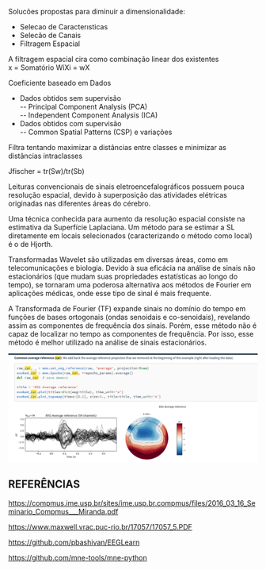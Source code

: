 Solucões propostas para diminuir a dimensionalidade:  
- Selecao de Caracterısticas  
- Selecão de Canais  
- Filtragem Espacial  

A filtragem espacial cira como combinação linear dos existentes  
 x = Somatório WiXi = wX  


Coeficiente baseado em Dados  
- Dados obtidos sem supervisão  
-- Principal Component Analysis (PCA)  
-- Independent Component Analysis (ICA)  
- Dados obtidos com supervisão  
-- Common Spatial Patterns (CSP) e variações  


Filtra tentando maximizar a distâncias entre classes e minimizar as distâncias intraclasses  

Jfischer = tr(Sw)/tr(Sb)  


 Leituras  convencionais  de  sinais  eletroencefalográficos  possuem  pouca resolução  espacial,  devido  à  superposição  das  atividades  elétricas  originadas nas  diferentes  áreas  do  cérebro.

 Uma técnica conhecida para aumento da resolução espacial consiste na estimativa  da  Superfície  Laplaciana.
 Um  método  para  se  estimar  a  SL  diretamente  em  locais  selecionados (caracterizando o método como local) é o de Hjorth.  

Transformadas Wavelet   são   utilizadas   em   diversas   áreas,   como   em telecomunicações  e  biologia.  Devido  à  sua  eficácia na  análise  de  sinais  não estacionários (que mudam suas propriedades estatísticas ao longo do tempo), se tornaram  uma  poderosa  alternativa  aos  métodos  de  Fourier  em  aplicações médicas, onde esse tipo de sinal é mais frequente.   

A  Transformada  de  Fourier  (TF)  expande  sinais  no  domínio  do  tempo  em funções de bases ortogonais (ondas senoidais e co-senoidais), revelando assim as componentes de frequência dos sinais. Porém, esse método não é capaz de localizar  no  tempo  as  componentes  de  frequência.  Por  isso,  esse  método  é melhor utilizado na análise de sinais estacionários.   


![car](https://github.com/spacexjedi/data-science-101/blob/ee1ac4a0fe34c7366a1f683f025d9a804b31d69c/img/car.png)  

## REFERÊNCIAS

https://compmus.ime.usp.br/sites/ime.usp.br.compmus/files/2016_03_16_Seminario_Compmus___Miranda.pdf  

https://www.maxwell.vrac.puc-rio.br/17057/17057_5.PDF  

https://github.com/pbashivan/EEGLearn  

https://github.com/mne-tools/mne-python  


